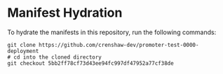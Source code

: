 # Manifest Hydration

To hydrate the manifests in this repository, run the following commands:

```shell
git clone https://github.com/crenshaw-dev/promoter-test-0000-deployment
# cd into the cloned directory
git checkout 5bb2ff78cf73d43ee94fc997df47952a77cf38de
```
